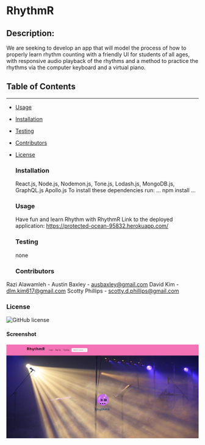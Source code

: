 # RhythmR

## Description:

We are seeking to develop an app that will model the process of how to properly learn rhythm counting with a friendly UI for students of all ages, with responsive audio playback of the rhythms and a method to practice the rhythms via the computer keyboard and a virtual piano.

## Table of Contents

---

- [Usage](#usage)

- [Installation](#installation)

- [Testing](#testing)

- [Contributors](#contributors)

- [License](#license)


  ### Installation

  React.js, Node.js, Nodemon.js, Tone.js, Lodash.js, MongoDB.js, GraphQL.js Apollo.js
  To install these dependencies run:
  ...
  npm install
  ...

  ### Usage

  Have fun and learn Rhythm with RhythmR
  Link to the deployed application: https://protected-ocean-95832.herokuapp.com/

  ### Testing

  none

  ### Contributors

Razi Alawamleh - 
Austin Baxley - ausbaxley@gmail.com
David Kim - dlm.kim617@gmail.com
Scotty Phillips - scotty.d.phillips@gmail.com

  ### License

  ![GitHub license](https://img.shields.io/badge/license-MIT-blue.svg)

  #### Screenshot
  ![RhythmR screen shot](rhythmr1.png)
